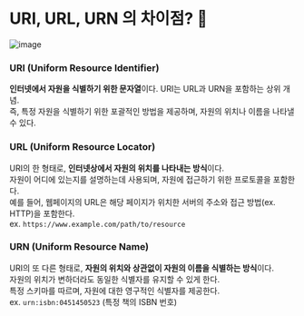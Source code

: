 # URI, URL, URN 의 차이점? 🤔

![image](https://github.com/user-attachments/assets/3e120d39-7d6c-40de-94f2-c9d3e57a01f7)


### URI (Uniform Resource Identifier)
**인터넷에서 자원을 식별하기 위한 문자열**이다. URI는 URL과 URN을 포함하는 상위 개념.  
즉, 특정 자원을 식별하기 위한 포괄적인 방법을 제공하며, 자원의 위치나 이름을 나타낼 수 있다.  

### URL (Uniform Resource Locator)
URI의 한 형태로, **인터넷상에서 자원의 위치를 나타내는 방식**이다.  
자원이 어디에 있는지를 설명하는데 사용되며, 자원에 접근하기 위한 프로토콜을 포함한다.  
예를 들어, 웹페이지의 URL은 해당 페이지가 위치한 서버의 주소와 접근 방법(ex. HTTP)을 포함한다.  
ex. `https://www.example.com/path/to/resource`

### URN (Uniform Resource Name)
URI의 또 다른 형태로, **자원의 위치와 상관없이 자원의 이름을 식별하는 방식**이다.  
자원의 위치가 변하더라도 동일한 식별자를 유지할 수 있게 한다.  
특정 스키마를 따르며, 자원에 대한 영구적인 식별자를 제공한다.  
ex. `urn:isbn:0451450523` (특정 책의 ISBN 번호)  
